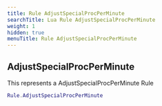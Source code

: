 ```yaml
---
title: Rule AdjustSpecialProcPerMinute
searchTitle: Lua Rule AdjustSpecialProcPerMinute
weight: 1
hidden: true
menuTitle: Rule AdjustSpecialProcPerMinute
---
```

## AdjustSpecialProcPerMinute

This represents a AdjustSpecialProcPerMinute Rule
```lua
Rule.AdjustSpecialProcPerMinute
```